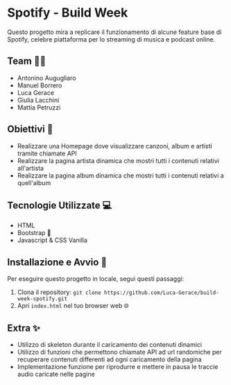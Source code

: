 # Spotify - Build Week
Questo progetto mira a replicare il funzionamento di alcune feature base di Spotify, celebre piattaforma per lo streaming di musica e podcast online.

## Team 👬🏽
- Antonino Augugliaro
- Manuel Borrero
- Luca Gerace
- Giulia Lacchini
- Mattia Petruzzi

## Obiettivi 🎯
- Realizzare una Homepage dove visualizzare canzoni, album e artisti tramite chiamate API
- Realizzare la pagina artista dinamica che mostri tutti i contenuti relativi all'artista 
- Realizzare la pagina album dinamica che mostri tutti i contenuti relativi a quell'album 

## Tecnologie Utilizzate 💻
- HTML
- Bootstrap 🎨
- Javascript & CSS Vanilla

## Installazione e Avvio 🚀
Per eseguire questo progetto in locale, segui questi passaggi:
1. Clona il repository: `git clone https://github.com/Luca-Gerace/build-week-spotify.git`
2. Apri `index.html` nel tuo browser web 🌐

## Extra ✨
- Utilizzo di skeleton durante il caricamento dei contenuti dinamici
- Utilizzo di funzioni che permettono chiamate API ad url randomiche per recuperare contenuti differenti ad ogni caricamento della pagina
- Implementazione funzione per riprodurre e mettere in pausa le traccie audio caricate nelle pagine